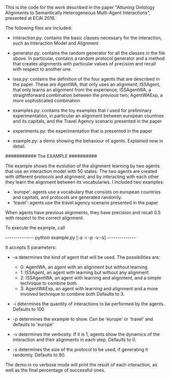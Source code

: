 This is the code for the work described in the paper "Attuning Ontology Alignments to Semantically Heterogeneous Multi-Agent Interactions", presented at ECAI 2016.

The following files are included:

- interaction.py: contains the basic classes necessary for the interaction, such as Interaction Model and Alignment

- generator.py: contains the random generator for all the classes in the file above. In particular, contains a random protocol generator and a method that creates alignments with particular values of precision and recall with respect to another one.

- issa.py: contains the definition of the four agents that are described in the paper. These are AgentWA, that only uses an alignment; ISSAgent, that only learns an alignment from the experience; ISSAgentWA, a straightforward combination between the previous two; AgentWAExp, a more sophisticated combination

- examples.py: contains the toy examples that I used for preliminary experimentation, in particular an alignment between european countries and its capitals, and the Travel Agency scenario presented in the paper

- experiments.py: the experimentation that is presented in the paper

- example.py: a demo showing the behaviour of agents. Explained now in detail.


########### The EXAMPLE ##########

The example shows the evolution of the alignment learning by two agents that use an interaction model with 50 states.
The two agents are created with different protocols and alignment, and by interacting with each other they learn the alignment between its vocabularies. I included two examples:
- 'europe': agents use a vocabulary that consists on european countries and capitals, and protocols are generated randomly.
- 'travel': agents use the travel agency scenario presented in the paper

When agents have previous alignments, they have precision and recall 0.5 with respect to the correct alignment.


To execute the example, call 

 --------------   python example.py [-a -i -p -v -s] --------------

It accepts 5 parameters:

* -a  determines the kind of agent that will be used. The possibilities are:
	* 0: AgentWA, an agent with an alignment but without learning
	* 1: ISSAgent, an agent with learning but without any alignment
	* 2: ISSAgentWA, an agent with learning and alignment, and a simple technique to combine both
	* 3: AgentWAExp, an agent with learning and alignment and a more involved technique to combine both
	Defaults to 3.

* -i determines the quantity of interactions to be performed by the agents. Defaults to 100

* -p determines the example to show. Can be 'europe' or 'travel' and defaults to 'europe'

* -v determines the verbosity. If  it is 1, agents show the dynamics of the interaction and their alignments in each step. Defaults to 0.

* -s determines the size of the protocol to be used, if generating it randomly. Defaults to 90. 

The demo in no verbose mode will print the result of each interaction, as well as the final percentage of successful ones.
